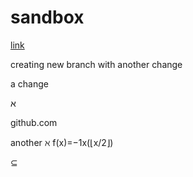 # sandbox

[link](https://github.com/smattingly/sandbox/commit/0da816f46659edd22f9ea07a3aa846cdb47033f1#diff-fa427d9f044905a50a7cfa9c4dd979f5)

creating new branch with another change

a change

&#1488;

github.com

another
ℵ
f(x)=−1x(⌊x/2⌋)

⊆

